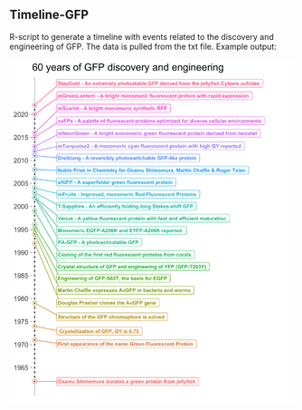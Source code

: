 ## Timeline-GFP

R-script to generate a timeline with events related to the discovery and engineering of GFP. The data is pulled from the txt file. Example output:

![](https://github.com/JoachimGoedhart/Timeline-GFP/blob/main/Timeline-GFP.png)
